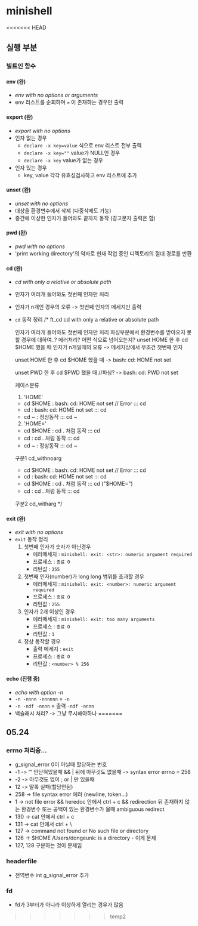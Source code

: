 # minishell

<<<<<<< HEAD
## 실행 부분

### 빌트인 함수
#### env (완)
- _env with no options or arguments_
- env 리스트를 순회하며 `=` 이 존재하는 경우만 출력

#### export (완)
- _export with no options_
- 인자 없는 경우
    - `declare -x key=value` 식으로 env 리스트 전부 출력
    - `declare -x key=""` value가 NULL인 경우
    - `declare -x key` value가 없는 경우
- 인자 있는 경우
    - key, value 각각 유효성검사하고 env 리스트에 추가

#### unset (완)
- _unset with no options_
- 대상을 환경변수에서 삭제 (다중삭제도 가능)
- 중간에 이상한 인자가 들어와도 끝까지 동작 (경고문자 출력은 함)

#### pwd (완)
- _pwd with no options_
- 'print working directory'의 약자로 현재 작업 중인 디렉토리의 절대 경로를 반환

#### cd (완)
- _cd with only a relative or absolute path_
- 인자가 여러개 들어와도 첫번째 인자만 처리
- 인자가 n개인 경우의 오류 -> 첫번째 인자의 메세지만 출력
- `cd` 동작 정리
/*
	ft_cd
	cd with only a relative or absolute path

	인자가 여러개 들어와도 첫번째 인자만 처리
	파싱부분에서 환경변수를 받아오지 못할 경우에 대하여..? 에러처리? 어떤 식으로 넘어오는지?
	unset HOME 한 후 cd $HOME 했을 때
	인자가 n개일때의 오류 -> 메세지상에서 무조건 첫번째 인자

	unset HOME 한 후 cd $HOME 했을 때 
	-> bash: cd: HOME not set

	unset PWD 한 후 cd $PWD 했을 때 //파싱?
	-> bash: cd: PWD not set

	케이스분류
	1. 'HOME'
	- cd $HOME : bash: cd: HOME not set // Error  ::: cd
	- cd : bash: cd: HOME not set ::: cd
	- cd ~ : 정상동작 ::: cd ~

	2. 'HOME='
	- cd $HOME : cd . 처럼 동작 ::: cd
	- cd : cd . 처럼 동작 ::: cd
	- cd ~ : 정상동작 ::: cd ~

	구분1 cd_withnoarg
	- cd $HOME : bash: cd: HOME not set // Error  ::: cd
	- cd : bash: cd: HOME not set ::: cd
	- cd $HOME : cd . 처럼 동작 ::: cd ("$HOME=")
	- cd : cd . 처럼 동작 ::: cd

	구분2 cd_witharg
*/ 

#### exit (완)
- _exit with no options_
- `exit` 동작 정리
	1. 첫번째 인자가 숫자가 아닌경우 
		- 에러메세지 : `minishell: exit: <str>: numeric argument required`
		- 프로세스 : `종료 O`
		- 리턴값 : `255`
	2. 첫번째 인자(number)가 long long 범위를 초과할 경우
		- 에러메세지 : `minishell: exit: <number>: numeric argument required`
		- 프로세스 : `종료 O`
		- 리턴값 : `255`
	3. 인자가 2개 이상인 경우
		- 에러메세지 : `minishell: exit: too many arguments`
		- 프로세스 : `종료 O`
		- 리턴값 : `1`
	4. 정상 동작할 경우
		- 출력 메세지 : `exit`
		- 프로세스 : `종료 O`
		- 리턴값 : `<number> % 256`

#### echo (진행 중)
- _echo with option -n_
- `-n -nnnn -nnnnnn` = `-n`
- `-n -ndf -nnnn` = 출력 `-ndf -nnnn`
- 백슬래시 처리? -> 그냥 무시해야하나
=======
## 05.24

### errno 처리중...
- g_signal_error 0이 아닐때 할당하는 번호
- -1 -> ‘“ 안닫혀있을때 && | 뒤에 아무것도 없을때 -> syntax error errno = 258
- -2 -> 아무것도 없이 ; or | 만 있을때
- 12 -> 말록 실패(할당안됨)
- 258 ->  file syntax error 에러 (newline, token…)
- 1 ->  not file error && heredoc 안에서 ctrl + c 
&& redirection 뒤 존재하지 않는 환경변수 또는 공백이 있는 환경변수가 올때 ambiguous redirect
- 130 -> cat 안에서 ctrl + c
- 131 -> cat 안에서 ctrl + \
- 127 -> command not found or No such file or directory
- 126 -> $HOME  /Users/dongeunk: is a directory - 이게 문제
- 127, 128 구분하는 것이 문제임

### headerfile
- 전역변수 int g_signal_error 추가

### fd
- fd가 3부터가 아니라 이상하게 열리는 경우가 많음

>>>>>>> temp2
